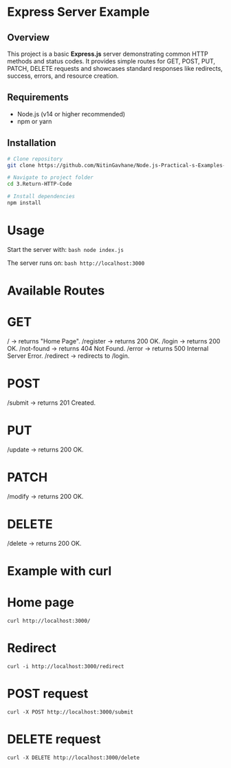 # Express Server Example

## Overview
This project is a basic **Express.js** server demonstrating common HTTP methods and status codes. It provides simple routes for GET, POST, PUT, PATCH, DELETE requests and showcases standard responses like redirects, success, errors, and resource creation.

## Requirements
- Node.js (v14 or higher recommended)  
- npm or yarn

## Installation
```bash
# Clone repository
git clone https://github.com/NitinGavhane/Node.js-Practical-s-Examples-

# Navigate to project folder
cd 3.Return-HTTP-Code

# Install dependencies
npm install
```

# Usage
Start the server with:
```bash node index.js```


The server runs on:
```bash http://localhost:3000```


# Available Routes

# GET
/ → returns "Home Page".
/register → returns 200 OK.
/login → returns 200 OK.
/not-found → returns 404 Not Found.
/error → returns 500 Internal Server Error.
/redirect → redirects to /login.

# POST
/submit → returns 201 Created.

# PUT
/update → returns 200 OK.

# PATCH
/modify → returns 200 OK.

# DELETE
/delete → returns 200 OK.


# Example with curl
# Home page
```curl http://localhost:3000/```

# Redirect
```curl -i http://localhost:3000/redirect```

# POST request
```curl -X POST http://localhost:3000/submit```

# DELETE request
```curl -X DELETE http://localhost:3000/delete```
